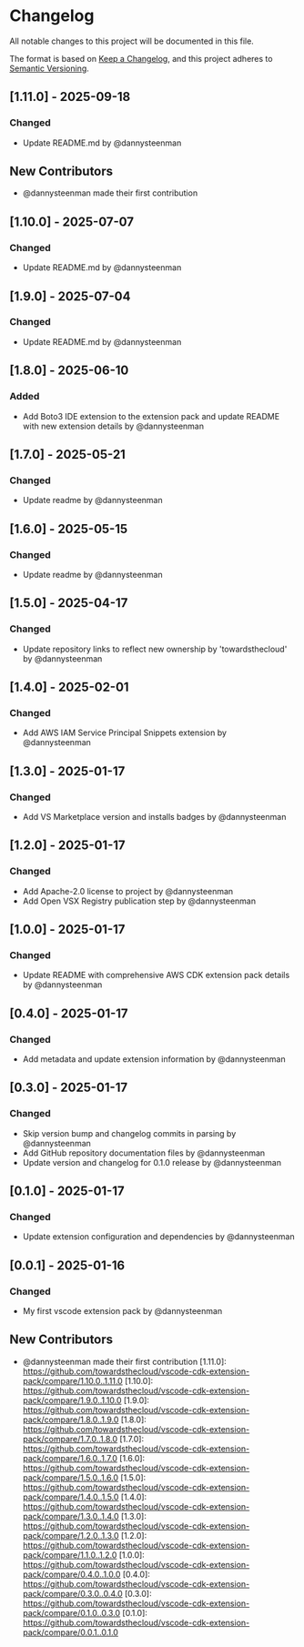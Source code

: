 # Changelog

All notable changes to this project will be documented in this file.

The format is based on [Keep a Changelog](https://keepachangelog.com/en/1.0.0/),
and this project adheres to [Semantic Versioning](https://semver.org/spec/v2.0.0.html).

## [1.11.0] - 2025-09-18

### Changed
- Update README.md by @dannysteenman

## New Contributors
* @dannysteenman made their first contribution
## [1.10.0] - 2025-07-07

### Changed
- Update README.md by @dannysteenman

## [1.9.0] - 2025-07-04

### Changed
- Update README.md by @dannysteenman

## [1.8.0] - 2025-06-10

### Added
- Add Boto3 IDE extension to the extension pack and update README with new extension details by @dannysteenman

## [1.7.0] - 2025-05-21

### Changed
- Update readme by @dannysteenman

## [1.6.0] - 2025-05-15

### Changed
- Update readme by @dannysteenman

## [1.5.0] - 2025-04-17

### Changed
- Update repository links to reflect new ownership by 'towardsthecloud' by @dannysteenman

## [1.4.0] - 2025-02-01

### Changed
- Add AWS IAM Service Principal Snippets extension by @dannysteenman

## [1.3.0] - 2025-01-17

### Changed
- Add VS Marketplace version and installs badges by @dannysteenman

## [1.2.0] - 2025-01-17

### Changed
- Add Apache-2.0 license to project by @dannysteenman
- Add Open VSX Registry publication step by @dannysteenman

## [1.0.0] - 2025-01-17

### Changed
- Update README with comprehensive AWS CDK extension pack details by @dannysteenman

## [0.4.0] - 2025-01-17

### Changed
- Add metadata and update extension information by @dannysteenman

## [0.3.0] - 2025-01-17

### Changed
- Skip version bump and changelog commits in parsing by @dannysteenman
- Add GitHub repository documentation files by @dannysteenman
- Update version and changelog for 0.1.0 release by @dannysteenman

## [0.1.0] - 2025-01-17

### Changed
- Update extension configuration and dependencies by @dannysteenman

## [0.0.1] - 2025-01-16

### Changed
- My first vscode extension pack by @dannysteenman

## New Contributors
* @dannysteenman made their first contribution
[1.11.0]: https://github.com/towardsthecloud/vscode-cdk-extension-pack/compare/1.10.0..1.11.0
[1.10.0]: https://github.com/towardsthecloud/vscode-cdk-extension-pack/compare/1.9.0..1.10.0
[1.9.0]: https://github.com/towardsthecloud/vscode-cdk-extension-pack/compare/1.8.0..1.9.0
[1.8.0]: https://github.com/towardsthecloud/vscode-cdk-extension-pack/compare/1.7.0..1.8.0
[1.7.0]: https://github.com/towardsthecloud/vscode-cdk-extension-pack/compare/1.6.0..1.7.0
[1.6.0]: https://github.com/towardsthecloud/vscode-cdk-extension-pack/compare/1.5.0..1.6.0
[1.5.0]: https://github.com/towardsthecloud/vscode-cdk-extension-pack/compare/1.4.0..1.5.0
[1.4.0]: https://github.com/towardsthecloud/vscode-cdk-extension-pack/compare/1.3.0..1.4.0
[1.3.0]: https://github.com/towardsthecloud/vscode-cdk-extension-pack/compare/1.2.0..1.3.0
[1.2.0]: https://github.com/towardsthecloud/vscode-cdk-extension-pack/compare/1.1.0..1.2.0
[1.0.0]: https://github.com/towardsthecloud/vscode-cdk-extension-pack/compare/0.4.0..1.0.0
[0.4.0]: https://github.com/towardsthecloud/vscode-cdk-extension-pack/compare/0.3.0..0.4.0
[0.3.0]: https://github.com/towardsthecloud/vscode-cdk-extension-pack/compare/0.1.0..0.3.0
[0.1.0]: https://github.com/towardsthecloud/vscode-cdk-extension-pack/compare/0.0.1..0.1.0

<!-- generated by git-cliff -->
